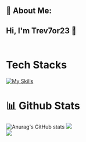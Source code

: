 ## 💫 About Me:
## Hi, I'm Trev7or23 👋 <br><br>

<!--
**Trev7or23/Trev7or23** is a ✨ _special_ ✨ repository because its `README.md` (this file) appears on your GitHub profile.

Here are some ideas to get you started:

- 🔭 I’m currently working on ...
- 🌱 I’m currently learning ...
- 👯 I’m looking to collaborate on ...
- 🤔 I’m looking for help with ...
- 💬 Ask me about ...
- 📫 How to reach me: ...
- 😄 Pronouns: ...
- ⚡ Fun fact: ...
-->
# Tech Stacks
[![My Skills](https://skillicons.dev/icons?i=dart,java,py,go,flutter,spring,apple,linux,vim,sublime)](https://skillicons.dev)

# 📊 Github Stats

![Anurag's GitHub stats](https://github-readme-stats.vercel.app/api?username=Trev7or23&show_icons=true&theme=merko)
![](https://github-readme-streak-stats.herokuapp.com/?user=Trev7or23&theme=merko&hide_border=false)<br/>
![](https://github-readme-stats.vercel.app/api/top-langs/?username=Trev7or23&theme=merko&hide_border=false&include_all_commits=false&count_private=false&layout=compact)
